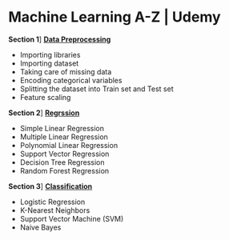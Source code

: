 # Machine Learning A-Z | Udemy

**Section 1**] [**Data Preprocessing**](/Data-Preprocessing)
- Importing libraries
- Importing dataset
- Taking care of missing data
- Encoding categorical variables
- Splitting the dataset into Train set and Test set
- Feature scaling

**Section 2**] [**Regrssion**](/Regression)
- Simple Linear Regression
- Multiple Linear Regression
- Polynomial Linear Regression
- Support Vector Regression
- Decision Tree Regression
- Random Forest Regression

**Section 3**] [**Classification**](/Classification)
- Logistic Regression
- K-Nearest Neighbors
- Support Vector Machine (SVM)
- Naive Bayes 

